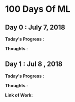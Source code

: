 # 100 Days Of ML

## Day 0 : July 7, 2018

**Today's Progress** : 

**Thoughts** :

## Day 1 : Jul 8 , 2018

**Today's Progress** :

**Thoughts** :


**Link of Work:**   
